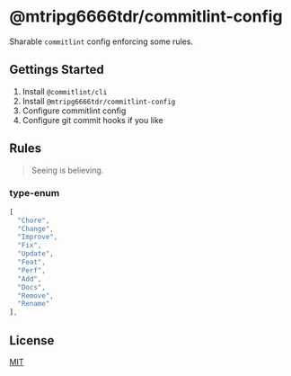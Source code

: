# @mtripg6666tdr/commitlint-config
Sharable `commitlint` config enforcing some rules.

## Gettings Started
1. Install `@commitlint/cli`
2. Install `@mtripg6666tdr/commitlint-config`
3. Configure commitlint config
4. Configure git commit hooks if you like

## Rules
> Seeing is believing.

### type-enum
```js
[
  "Chore",
  "Change",
  "Improve",
  "Fix",
  "Update",
  "Feat",
  "Perf",
  "Add",
  "Docs",
  "Remove",
  "Rename"
],
```

## License
[MIT](LICENSE)
